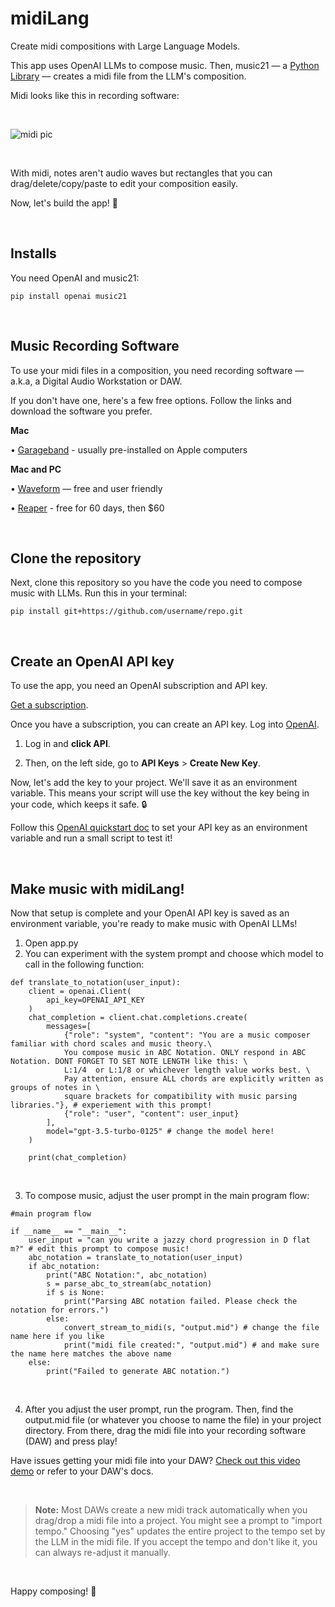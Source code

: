 # midiLang
Create midi compositions with Large Language Models.

This app uses OpenAI LLMs to compose music. Then, music21 — a [Python Library](https://pypi.org/project/music21/) — creates a midi file from the LLM's composition. 

Midi looks like this in recording software: 

<br>

![midi pic](https://github.com/kdlee17/midi_images/assets/139267850/bb346ba0-a4e7-4fcd-aaaa-7d7f796f9ad4)

<br>

With midi, notes aren't audio waves but rectangles that you can drag/delete/copy/paste to edit your composition easily. 

Now, let's build the app! 🤘

<br> 

## Installs

You need OpenAI and music21: 

```
pip install openai music21
```
<br>

## Music Recording Software
To use your midi files in a composition, you need recording software — a.k.a, a Digital Audio Workstation or DAW. 

If you don't have one, here's a few free options. Follow the links and download the software you prefer. 

**Mac**

• [Garageband](https://support.apple.com/garageband) - usually pre-installed on Apple computers  


**Mac and PC**

• [Waveform](https://www.tracktion.com/products/waveform-free) — free and user friendly

• [Reaper](https://www.reaper.fm/) - free for 60 days, then $60 <br>

<br>

## Clone the repository 

Next, clone this repository so you have the code you need to compose music with LLMs. Run this in your terminal: 

```
pip install git+https://github.com/username/repo.git
```

<br>

## Create an OpenAI API key

To use the app, you need an OpenAI subscription and API key. 

[Get a subscription](https://openai.com/api/).

Once you have a subscription, you can create an API key. Log into [OpenAI](https://platform.openai.com/apps). 

1. Log in and **click API**. 

2. Then, on the left side, go to **API Keys** > **Create New Key**. 


Now, let's add the key to your project. We'll save it as an environment variable. This means your script will use the key without the key being in your code, which keeps it safe. 🔒

Follow this [OpenAI quickstart doc](https://platform.openai.com/docs/quickstart) to set your API key as an environment variable and run a small script to test it! <br>

<br> 

## Make music with midiLang!

Now that setup is complete and your OpenAI API key is saved as an environment variable, you're ready to make music with OpenAI LLMs!

1. Open app.py
2. You can experiment with the system prompt and choose which model to call in the following function: <br>



```
def translate_to_notation(user_input):
    client = openai.Client(
        api_key=OPENAI_API_KEY 
    )
    chat_completion = client.chat.completions.create(
        messages=[
            {"role": "system", "content": "You are a music composer familiar with chord scales and music theory.\
            You compose music in ABC Notation. ONLY respond in ABC Notation. DONT FORGET TO SET NOTE LENGTH like this: \
            L:1/4  or L:1/8 or whichever length value works best. \
            Pay attention, ensure ALL chords are explicitly written as groups of notes in \
            square brackets for compatibility with music parsing libraries."}, # experiement with this prompt!
            {"role": "user", "content": user_input}
        ],
        model="gpt-3.5-turbo-0125" # change the model here!
    )

    print(chat_completion)
```
<br>


3. To compose music, adjust the user prompt in the main program flow: <br>



```
#main program flow

if __name__ == "__main__":
    user_input = "can you write a jazzy chord progression in D flat m?" # edit this prompt to compose music!
    abc_notation = translate_to_notation(user_input)
    if abc_notation:
        print("ABC Notation:", abc_notation)
        s = parse_abc_to_stream(abc_notation)
        if s is None:
            print("Parsing ABC notation failed. Please check the notation for errors.")
        else:
            convert_stream_to_midi(s, "output.mid") # change the file name here if you like
            print("midi file created:", "output.mid") # and make sure the name here matches the above name
    else:
        print("Failed to generate ABC notation.")
```
<br>

4. After you adjust the user prompt, run the program. Then, find the output.mid file (or whatever you choose to name the file) in your project directory. From there, drag the midi file into your recording software (DAW) and press play!

Have issues getting your midi file into your DAW? [Check out this video demo](https://www.youtube.com/watch?v=GyJKLqdg2fc&feature=youtu.be) or refer to your DAW's docs.  

<br>

> **Note:**
> Most DAWs create a new midi track automatically when you drag/drop a midi file into a project. You might see a prompt to "import tempo." Choosing "yes" updates the entire project to the tempo set by the LLM in the midi file. If you accept the tempo and don't like it, you can always re-adjust it manually. 
<br>


Happy composing! 🎸
